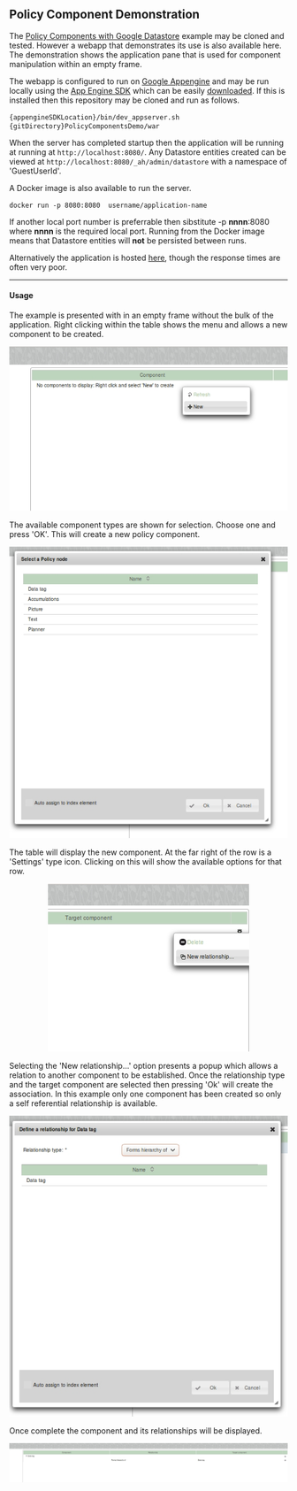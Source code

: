 ## Policy Component Demonstration

The [Policy Components with Google Datastore](PolicyComponentsForDataStore) example may be cloned and tested. However a webapp that demonstrates its use is also available here. The demonstration shows the application pane that is used for component manipulation within an empty frame. 

The webapp is configured to run on [Google Appengine](https://cloud.google.com/appengine/) and may be run locally using the [App Engine SDK](https://cloud.google.com/appengine/docs/java/tools/devserver) which can be easily [downloaded](https://cloud.google.com/appengine/docs/java/download). If this is installed then this repository may be cloned and run as follows.

```
{appengineSDKLocation}/bin/dev_appserver.sh {gitDirectory}PolicyComponentsDemo/war

```

When the server has completed startup then the application will be running at running at `http://localhost:8080/`. Any Datastore entities created can be viewed at `http://localhost:8080/_ah/admin/datastore` with a namespace of 'GuestUserId'.

A Docker image is also available to run the server.

```
docker run -p 8080:8080  username/application-name

```
If another local port number is preferrable then sibstitute -p __nnnn__:8080 where __nnnn__ is the required local port. Running from the Docker image means that Datastore entities will **not** be persisted between runs.

Alternatively the application is hosted [here](https://quick-composite-90109.appspot.com), though the response times are often very poor.
___

#### Usage 

The example is presented with in an empty frame without the bulk of the application. Right clicking within the table shows the menu and allows a new component to be created.

 <p align="center">
<img src="https://github.com/srbaird/PolicyComponentsDemo/blob/master/images/Right click.jpg" alt="Right click menu"  >

The available component types are shown for selection. Choose one and press 'OK'. This will create a new policy component.

 <p align="center">
<img src="https://github.com/srbaird/PolicyComponentsDemo/blob/master/images/Create menu.jpg" alt="Create component popup"  >

The table will display the new component. At the far right of the row is a 'Settings' type icon. Clicking on this will show the available options for that row. 

 <p align="center">
<img src="https://github.com/srbaird/PolicyComponentsDemo/blob/master/images/Options menu.jpg" alt="Create new relationhip menu"  >

Selecting the 'New relationship...' option presents a popup which allows a relation to another component to be established. Once the relationship type and the target component are selected then pressing 'Ok' will create the association. In this example only one component has been created so only a self referential relationship is available. 

 <p align="center">
<img src="https://github.com/srbaird/PolicyComponentsDemo/blob/master/images/Relationship popup.jpg" alt="Create new relationhip popup"  >

Once complete the component and its relationships will be displayed.

 <p align="center">
<img src="https://github.com/srbaird/PolicyComponentsDemo/blob/master/images/New%20Relationship.jpg" alt="Relationship structure"  >



